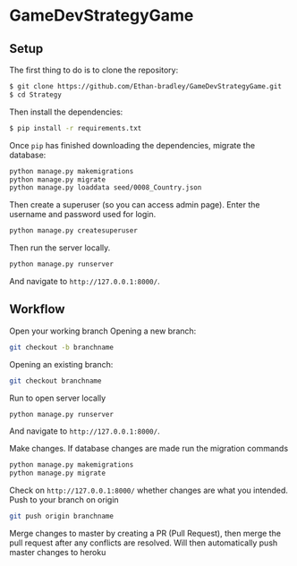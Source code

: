 # GameDevStrategyGame


## Setup

The first thing to do is to clone the repository:

```sh
$ git clone https://github.com/Ethan-bradley/GameDevStrategyGame.git
$ cd Strategy
```

Then install the dependencies:

```sh
$ pip install -r requirements.txt
```
Once `pip` has finished downloading the dependencies, migrate the database:
```sh
python manage.py makemigrations
python manage.py migrate
python manage.py loaddata seed/0008_Country.json
```
Then create a superuser (so you can access admin page). Enter the username and password used for login.

```sh
python manage.py createsuperuser
```
Then run the server locally.

```sh
python manage.py runserver
```
And navigate to `http://127.0.0.1:8000/`.

## Workflow
Open your working branch
Opening a new branch:
```sh
git checkout -b branchname
```
Opening an existing branch:
```sh
git checkout branchname
```

Run to open server locally
```sh
python manage.py runserver
```
And navigate to `http://127.0.0.1:8000/`.

Make changes.
If database changes are made run the migration commands
```sh
python manage.py makemigrations
python manage.py migrate
```

Check on `http://127.0.0.1:8000/` whether changes are what you intended.
Push to your branch on origin
```sh
git push origin branchname
```
Merge changes to master by creating a PR (Pull Request), then merge the pull request after any conflicts are resolved.
Will then automatically push master changes to heroku
